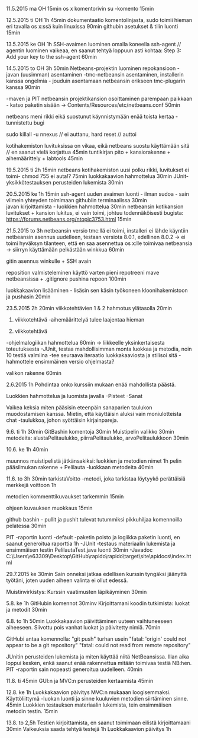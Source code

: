 11.5.2015 ma OH 15min
os x komentorivin su -komento 15min

12.5.2015 ti OH 1h 45min
dokumentaatio komentolinjasta, sudo toimii hieman eri tavalla os x:ssä kuin linuxissa 90min
githubin asetukset & tilin luonti 15min

13.5.2015 ke OH 1h
SSH-avaimen luominen omalla koneella
ssh-agent // agentin luominen vaikeaa, en saanut tehtyä loppuun asti kohtaa:  Step 3: Add your key to the ssh-agent 60min


14.5.2015 to OH 3h 50min
Netbeans-projektin luominen repokansioon 
-javan (uusimman) asentaminen
-tmc-netbeansin asentaminen, installerin kanssa ongelmia - jouduin asentamaan netbeansin erikseen
tmc-plugarin kanssa 90min

-maven ja PIT
netbeansin projektikansion osoittaminen parempaan paikkaan - katso paketin sisään ->
Contents/Resources/etc/netbeans.conf 50min

netbeans meni rikki eikä suostunut käynnistymään enää toista kertaa - tunnistettu bugi

sudo killall -u nnexus // ei auttanu,
hard reset // auttoi

kotihakemiston luvituksissa on vikaa, eikä netbeans suostu käyttämään sitä // en saanut vielä korjattua 45min
tuntikirjan pito + kansiorakenne + aihemäärittely + labtools 45min

19.5.2015 ti 2h 15min
netbeans kotihakemiston uusi polku rikki, luvitukset ei toimi- chmod 755 ei auta!?	75min
luokkakaavion hahmottelua 30min
JUnit-yksikkötestauksen perusteiden lukemista 30min	   
	 
20.5.2015 ke 1h 15min 
ssh-agent
uuden avaimen luonti - ilman sudoa - sain viimein yhteyden toimimaan githubiin terminaalissa 30min 	
javan kirjoittamista - luokkien hahmottelua 30min
netbeansin kotikansion luvitukset + kansion lukitus, ei vain toimi,
johtuu todennäköisesti bugista: https://forums.netbeans.org/ntopic3753.html 15min
	
21.5.2015 to 3h	
netbeansin versio tmc:llä ei toimi, installeri ei lähde käyntiin
netbeansin asennus uudelleen, testaan versiota 8.0.1, edellinen 8.0.2  -> ei toimi 
hyväksyn tilanteen, että en saa asennettua os x:lle toimivaa netbeansia -> siirryn käyttämään pelkästään winkkua 60min

gitin asennus winkulle + SSH avain 

reposition valmisteleminen käyttö varten 
pieni repotreeni 
mave netbeansissa + .gitignore pushina repoon 100min

luokkakaavion lisääminen - lisäsin sen käsin työkoneen kloonihakemistoon ja pushasin 20min

23.5.2015 2h 20min
viikkotehtävien 1 & 2  hahmotus ylätasolla 20min
1. viikkotehtävä
-aihemäärittelyä tulee laajentaa hieman

2. viikkotehtävä

-ohjelmalogiikan hahmottelua 60min
-> liikkeelle yksinkertaisesta toteutuksesta
-JUnit, testaa mahdollisimman monta luokkaa ja metodia, noin 10 testiä valmiina
-tee seuraava iteraatio luokkakaaviosta ja stilisoi sitä
-hahmottele ensimmäinen versio ohjelmasta?
	
valikon rakenne 60min

2.6.2015 1h
Pohdintaa onko kurssiin mukaan enää mahdollista päästä. 

Luokkien hahmottelua ja luomista javalla
	-Pisteet
	-Sanat

Vaikea keksia miten pääsisin eteenpäin sanaparien taulukon muodostamisen kanssa. Mietin, että käyttäisin
aluksi vain moniulotteista chat -taulukkoa, johon syöttäisin kirjainpareja.

9.6. ti 1h 30min
GitBashin komentoja 30min
Muistipelin valikko 30min
metodeita: alustaPelitaulukko, piirraPelitaulukko, arvoPelitaulukkoon	30min

10.6. ke 1h 40min

muunnos muistipelistä jätkänsakiksi: luokkien ja metodien nimet 1h
pelin pääsilmukan rakenne + Pelilauta -luokkaan metodeita 40min

11.6. to 3h 30min
tarkistaVoitto -metodi, joka tarkistaa löytyykö perättäisiä merkkejä voittoon 1h

metodien kommenttikuvaukset tarkemmin 15min

ohjeen kuvauksen muokkaus 15min

github bashin - pullit ja pushit tulevat tutummiksi pikkuhiljaa komennoilla pelatessa 30min

PIT -raportin luonti
	-default -paketin poisto ja logiikka paketin luonti, en saanut generoitua raporttia 1h
	-JUnit -testaus materiaalin lukemista ja ensimmäisen testin PelilautaTest.java luonti 30min
	-Javadoc C:\Users\e63309\Desktop\GitHub\rapido\rapido\target\site\apidocs\index.html


29.7.2015 ke 30min
Sain onneksi jatkaa edellisen kurssin tyngäksi jäänyttä työtäni, joten uuden aiheen valinta ei ollut edessä. 

Muistinvirkistys:
Kurssin vaatimusten läpikäyminen 30min


5.8. ke 1h
GitHubin komennot 30minv
Kirjoittamani koodin tutkimista: luokat ja metodit 30min

6.8. to 1h 50min
Luokkakaavion päivittäminen uuteen vaihtuneeseen aiheeseen. Siivottu pois vanhat luokat ja päivitetty nimiä. 70min

GitHubi antaa komennolla: "git push" turhan usein
"fatal: 'origin' could not appear to be a git repository"
"fatal: could not read from remote repository"

JUnitin perusteiden lukemista ja miten käyttää niitä NetBeansissa. Illan aika loppui kesken, enkä saanut enää rakennettua mitään toimivaa testiä NB:hen.
PIT -raportin sain nopeasti generoitua uudelleen.  40min

11.8. ti 45min
GUI:n ja MVC:n perusteiden kertaamista 45min

12.8. ke 1h 
Luokkakaavion päivitys MVC:n mukaaan loogisemmaksi. Käyttöliittymä -luokan luonti ja sinne kuuluvien metodien siirtäminen sinne. 45min
Luokkien testauksen materiaalin lukemista, tein ensimmäisen metodin testin. 15min

13.8. to 2,5h
Testien kirjoittamista, en saanut toimimaan eilistä kirjoittamaani 30min
Vaikeuksia saada tehtyä testejä 1h
Luokkakaavion päivitys 1h	